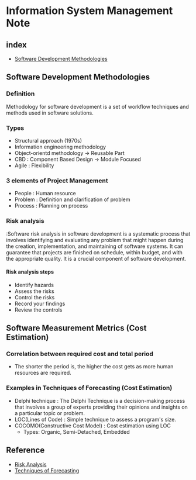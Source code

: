 # Information System Management Note

## index
- [Software Development Methodologies](https://github.com/entrkjm/CS-portfolio/blob/main/Software_management/information_system_management.md#software-development-methodologies)


## Software Development Methodologies
### Definition
Methodology for software development is a set of workflow techniques and methods used in software solutions.

### Types 
- Structural approach (1970s)
- Information engineering methodology
- Object-orientd methodology -> Reusable Part
- CBD : Component Based Design -> Module Focused
- Agile : Flexibility

### 3 elements of Project Management
- People : Human resource
- Problem : Definition and clarification of problem
- Process : Planning on process

### Risk analysis
:Software risk analysis in software development is a systematic process that involves identifying and evaluating any problem that might happen during the creation, 
implementation, and maintaining of software systems. 
It can guarantee that projects are finished on schedule, within budget, and with the appropriate quality. It is a crucial component of software development.

#### Risk analysis steps 
- Identify hazards
- Assess the risks
- Control the risks
- Record your findings
- Review the controls

## Software Measurement Metrics (Cost Estimation)
### Correlation between required cost and total period
- The shorter the period is, the higher the cost gets as more human resources are required.

### Examples in Techniques of Forecasting (Cost Estimation)
- Delphi technique : The Delphi Technique is a decision-making process that involves a group of experts providing their opinions and insights on a particular topic or problem.
- LOC(Lines of Code) : Simple technique to assess a program's size.
- COCOMO(Constructive Cost Model) : Cost estimation using LOC
   - Types: Organic, Semi-Detached, Embedded


## Reference
- [Risk Analysis](https://www.geeksforgeeks.org/software-risk-analysis/)
- [Techniques of Forecasting](https://www.geeksforgeeks.org/techniques-of-forecasting/)
